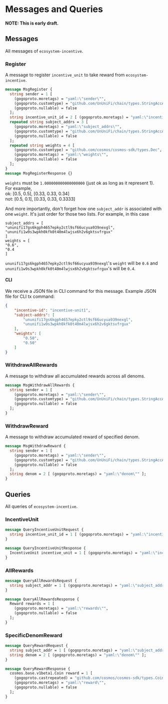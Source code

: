 # Messages and Queries

**NOTE: This is early draft.**

## Messages

All messages of `ecosystem-incentive`.

### Register

A message to register `incentive_unit` to take reward from `ecosystem-incentive`.

```protobuf
message MsgRegister {
  string sender = 1 [
    (gogoproto.moretags) = "yaml:\"sender\"",
    (gogoproto.customtype) = "github.com/UnUniFi/chain/types.StringAccAddress",
    (gogoproto.nullable) = false
  ];
  string incentive_unit_id = 2 [ (gogoproto.moretags) = "yaml:\"incentive_unit_id\"" ];
  repeated string subject_addrs = 3 [
    (gogoproto.moretags) = "yaml:\"subject_addrs\"",
    (gogoproto.customtype) = "github.com/UnUniFi/chain/types.StringAccAddress",
    (gogoproto.nullable) = false
  ];
  repeated string weights = 4 [
    (gogoproto.customtype) = "github.com/cosmos/cosmos-sdk/types.Dec",
    (gogoproto.moretags) = "yaml:\"weights\"",
    (gogoproto.nullable) = false
  ];
}
message MsgRegisterResponse {}
```

`weights` must be `1.000000000000000000` (just ok as long as  it represent 1).   
For example,   
ok: [0.5, 0.5], [0.33, 0.33, 0.34]   
not: [0.5, 0.1], [0.33, 0.33, 0.3333]   

And more importantly, don't forget how one `subject_addr` is associated with one `weight`. It's just order for those two lists. For example, in this case   
```shell
subject_addrs = [
"ununifi17gs6kgph4657epky2ctl9sf66ucyua939nexgl",
"ununifi1w9s3wpkh0kfk0t40m4lwjsx6h2v6gktsvfrgux"
]
weights = [
"0.6",
"0.4
]
```

`ununifi17gs6kgph4657epky2ctl9sf66ucyua939nexgl`'s `weight` will be `0.6` and `ununifi1w9s3wpkh0kfk0t40m4lwjsx6h2v6gktsvfrgux`'s will be `0.4`.

#### CLI

We receive a JSON file in CLI command for this message.
Example JSON file for CLI tx command:

```Json
{
	"incentive-id": "incentive-unit1",
	"subject-addrs": [
		"ununifi17gs6kgph4657epky2ctl9sf66ucyua939nexgl",
		"ununifi1w9s3wpkh0kfk0t40m4lwjsx6h2v6gktsvfrgux"
	],
	"weights": [
		"0.50",
		"0.50"
	]
}
```

### WithdrawAllRewards

A message to withdraw all accumulated rewards across all denoms.

```protobuf
message MsgWithdrawAllRewards {
  string sender = 1 [
    (gogoproto.moretags) = "yaml:\"sender\"",
    (gogoproto.customtype) = "github.com/UnUniFi/chain/types.StringAccAddress",
    (gogoproto.nullable) = false
  ];
}
```

### WithdrawReward

A message to withdraw accumulated reward of specified denom.

```protobuf
message MsgWithdrawReward {
  string sender = 1 [
    (gogoproto.moretags) = "yaml:\"sender\"",
    (gogoproto.customtype) = "github.com/UnUniFi/chain/types.StringAccAddress",
    (gogoproto.nullable) = false
  ];
  string denom = 2 [ (gogoproto.moretags) = "yaml:\"denom\"" ];
}
```

## Queries

All queries of `ecosystem-incentive`.

### IncentiveUnit

```protobuf
message QueryIncentiveUnitRequest {
  string incentive_unit_id = 1 [ (gogoproto.moretags) = "yaml:\"incentive_unit_id\"" ];
}

message QueryIncentiveUnitResponse {
  IncentiveUnit incentive_unit = 1 [ (gogoproto.moretags) = "yaml:\"incentive_unit\"" ];
}
```

### AllRewards

```protobuf
message QueryAllRewardsRequest {
  string subject_addr = 1 [ (gogoproto.moretags) = "yaml:\"subject_addr\"" ];
}

message QueryAllRewardsResponse {
  Reward rewards = 1 [
    (gogoproto.moretags) = "yaml:\"rewards\"",
    (gogoproto.nullable) = false
  ];
}
```

### SpecificDenomReward

```protobuf
message QueryRewardRequest {
  string subject_addr = 1 [ (gogoproto.moretags) = "yaml:\"subject_addr\"" ];
  string denom = 2 [ (gogoproto.moretags) = "yaml:\"denom\"" ];
}

message QueryRewardResponse {
  cosmos.base.v1beta1.Coin reward = 1 [
    (gogoproto.castrepeated) = "github.com/cosmos/cosmos-sdk/types.Coin",
    (gogoproto.moretags) = "yaml:\"reward\"",
    (gogoproto.nullable) = false
  ];
}
```

